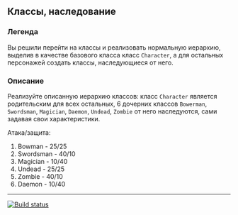 ## Классы, наследование

### Легенда

Вы решили перейти на классы и реализовать нормальную иерархию, выделив в качестве базового класса класс `Character`, а для остальных персонажей создать классы, наследующиеся от него.

### Описание

Реализуйте описанную иерархию классов: класс `Character` является родительским для всех остальных, 6 дочерних классов `Bowerman`, `Swordsman`, `Magician`, `Daemon`, `Undead`, `Zombie` от него наследуются, сами задавая свои характеристики.

Атака/защита:
1. Bowman - 25/25
1. Swordsman - 40/10
1. Magician - 10/40
1. Undead - 25/25
1. Zombie - 40/10
1. Daemon - 10/40

---

[![Build status](https://ci.appveyor.com/api/projects/status/579bbw6r1360busb?svg=true)](https://ci.appveyor.com/project/Nikolay-Davydov/pure-functions)